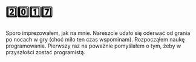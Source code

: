 # 2️⃣0️⃣1️⃣7️⃣

Sporo imprezowałem, jak na mnie. Nareszcie udało się oderwać od grania po nocach w gry (choć miło ten czas wspominam). Rozpocząłem naukę programowania. Pierwszy raz na poważnie pomyślałem o tym, żeby w przyszłości zostać programistą.